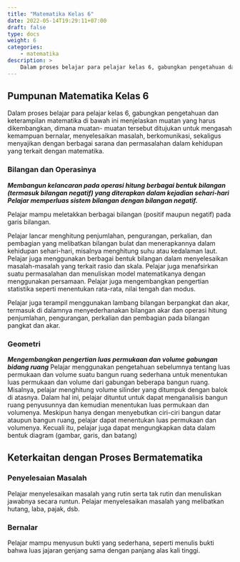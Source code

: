 ```yaml
---
title: "Matematika Kelas 6"
date: 2022-05-14T19:29:11+07:00
draft: false
type: docs
weight: 6
categories:
    - matematika
description: >
    Dalam proses belajar para pelajar kelas 6, gabungkan pengetahuan dan keterampilan matematika di bawah ini menjelaskan muatan yang harus dikembangkan, dimana muatan- muatan tersebut ditujukan untuk mengasah kemampuan bernalar, menyelesaikan masalah, berkomunikasi, sekaligus menyajikan dengan berbagai sarana dan permasalahan dalam kehidupan yang terkait dengan matematika.
---
```

## Pumpunan Matematika Kelas 6
Dalam proses belajar para pelajar kelas 6, gabungkan pengetahuan dan keterampilan matematika di bawah ini menjelaskan muatan yang harus dikembangkan, dimana muatan- muatan tersebut ditujukan untuk mengasah kemampuan bernalar, menyelesaikan masalah, berkomunikasi, sekaligus menyajikan dengan berbagai sarana dan permasalahan dalam kehidupan yang terkait dengan matematika.

### Bilangan dan Operasinya
***Membangun kelancaran pada operasi hitung berbagai bentuk bilangan (termasuk bilangan negatif) yang diterapkan dalam kejadian sehari-hari
Pelajar memperluas sistem bilangan dengan bilangan negatif.***

Pelajar mampu meletakkan berbagai bilangan (positif maupun negatif) pada garis bilangan.

Pelajar lancar menghitung penjumlahan, pengurangan, perkalian, dan pembagian yang melibatkan bilangan bulat dan menerapkannya dalam kehidupan sehari-hari, misalnya menghitung suhu atau kedalaman laut. Pelajar juga menggunakan berbagai bentuk bilangan dalam menyelesaikan masalah-masalah yang terkait rasio dan skala. Pelajar juga menafsirkan suatu permasalahan dan menuliskan model matematikanya dengan menggunakan persamaan. Pelajar juga mengembangkan pengertian statistika seperti menentukan rata-rata, nilai tengah dan modus.

Pelajar juga terampil menggunakan lambang bilangan berpangkat dan akar, termasuk di dalamnya menyederhanakan bilangan akar dan operasi hitung penjumlahan, pengurangan, perkalian dan pembagian pada bilangan pangkat dan akar.

### Geometri
***Mengembangkan pengertian luas permukaan dan volume gabungan bidang ruang***
Pelajar menggunakan pengetahuan sebelumnya tentang luas permukaan dan volume suatu bangun ruang sederhana untuk menentukan luas permukaan dan volume dari gabungan beberapa bangun ruang. Misalnya, pelajar menghitung volume silinder yang ditumpuk dengan balok di atasnya. Dalam hal ini, pelajar dituntut untuk dapat menganalisis bangun ruang penyusunnya dan kemudian menentukan luas permukaan dan volumenya. Meskipun hanya dengan menyebutkan ciri-ciri bangun datar ataupun bangun ruang, pelajar dapat menentukan luas permukaan dan volumenya. Kecuali itu, pelajar juga dapat mengungkapkan data dalam bentuk diagram (gambar, garis, dan batang)

## Keterkaitan dengan Proses Bermatematika
### Penyelesaian Masalah

Pelajar menyelesaikan masalah yang rutin serta tak rutin dan menuliskan jawabnya secara runtun. Pelajar menyelesaikan masalah yang melibatkan hutang, laba, pajak, dsb.

### Bernalar
Pelajar mampu menyusun bukti yang sederhana, seperti menulis bukti bahwa luas jajaran genjang sama dengan panjang alas kali tinggi.